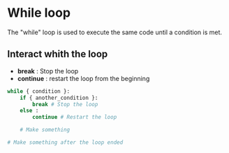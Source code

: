 # While loop

The "while" loop is used to execute the same code until a condition is met.

## Interact whith the loop
- **break** : Stop the loop
- **continue** : restart the loop from the beginning

```python
while { condition }:
    if { another_condition }:
        break # Stop the loop
    else :
        continue # Restart the loop

    # Make something

# Make something after the loop ended
```
